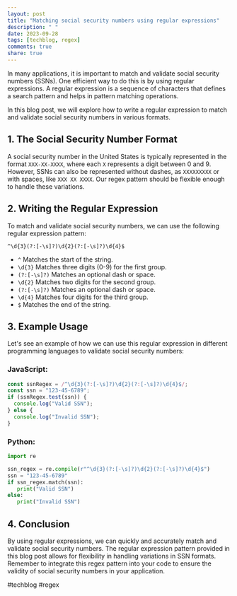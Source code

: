 ```yaml
---
layout: post
title: "Matching social security numbers using regular expressions"
description: " "
date: 2023-09-28
tags: [techblog, regex]
comments: true
share: true
---
```


In many applications, it is important to match and validate social security numbers (SSNs). One efficient way to do this is by using regular expressions. A regular expression is a sequence of characters that defines a search pattern and helps in pattern matching operations.

In this blog post, we will explore how to write a regular expression to match and validate social security numbers in various formats.

## 1. The Social Security Number Format

A social security number in the United States is typically represented in the format `XXX-XX-XXXX`, where each `X` represents a digit between 0 and 9. However, SSNs can also be represented without dashes, as `XXXXXXXXX` or with spaces, like `XXX XX XXXX`. Our regex pattern should be flexible enough to handle these variations.

## 2. Writing the Regular Expression

To match and validate social security numbers, we can use the following regular expression pattern:

```
^\d{3}(?:[-\s]?)\d{2}(?:[-\s]?)\d{4}$
```

- `^` Matches the start of the string.
- `\d{3}` Matches three digits (0-9) for the first group.
- `(?:[-\s]?)` Matches an optional dash or space.
- `\d{2}` Matches two digits for the second group.
- `(?:[-\s]?)` Matches an optional dash or space.
- `\d{4}` Matches four digits for the third group.
- `$` Matches the end of the string.

## 3. Example Usage

Let's see an example of how we can use this regular expression in different programming languages to validate social security numbers:

### JavaScript:
```javascript
const ssnRegex = /^\d{3}(?:[-\s]?)\d{2}(?:[-\s]?)\d{4}$/;
const ssn = "123-45-6789";
if (ssnRegex.test(ssn)) {
  console.log("Valid SSN");
} else {
  console.log("Invalid SSN");
}
```

### Python:
```python
import re

ssn_regex = re.compile(r"^\d{3}(?:[-\s]?)\d{2}(?:[-\s]?)\d{4}$")
ssn = "123-45-6789"
if ssn_regex.match(ssn):
   print("Valid SSN")
else:
   print("Invalid SSN")
```

## 4. Conclusion

By using regular expressions, we can quickly and accurately match and validate social security numbers. The regular expression pattern provided in this blog post allows for flexibility in handling variations in SSN formats. Remember to integrate this regex pattern into your code to ensure the validity of social security numbers in your application.

#techblog #regex